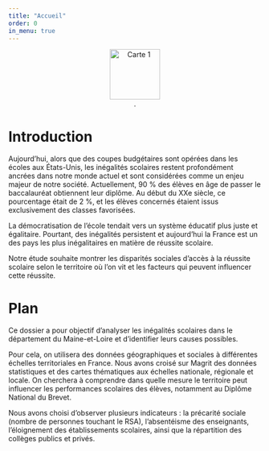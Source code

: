 ```yaml
---
title: "Accueil"
order: 0
in_menu: true
---
```

<figure style="text-align: center;">
  <img src="images/Capture d'écran 2025-06-21 202508.png" alt="Carte 1" width=100>
  <figcaption><em></em>.</figcaption>
</figure> 


# Introduction

Aujourd’hui, alors que des coupes budgétaires sont opérées dans les écoles aux États-Unis, les inégalités scolaires restent profondément ancrées dans notre monde actuel et sont considérées comme un enjeu majeur de notre société. Actuellement, 90 % des élèves en âge de passer le baccalauréat obtiennent leur diplôme. Au début du XXe siècle, ce pourcentage était de 2 %, et les élèves concernés étaient issus exclusivement des classes favorisées.

La démocratisation de l’école tendait vers un système éducatif plus juste et égalitaire. Pourtant, des inégalités persistent et aujourd’hui la France est un des pays les plus inégalitaires en matière de réussite scolaire. 

Notre étude souhaite montrer les disparités sociales d’accès à la réussite scolaire selon le territoire où l’on vit et les facteurs qui peuvent influencer cette réussite. 

# Plan 
Ce dossier a pour objectif d’analyser les inégalités scolaires dans le département du Maine-et-Loire et d’identifier leurs causes possibles.

 Pour cela, on utilisera des données géographiques et sociales à différentes échelles territoriales en France. Nous avons croisé sur Magrit des données statistiques et des cartes thématiques aux échelles nationale, régionale et locale. On cherchera à comprendre dans quelle mesure le territoire peut influencer les performances scolaires des élèves, notamment au Diplôme National du Brevet.

Nous avons choisi d’observer plusieurs indicateurs : la précarité sociale (nombre de personnes touchant le RSA), l’absentéisme des enseignants, l’éloignement des établissements scolaires, ainsi que la répartition des collèges publics et privés. 